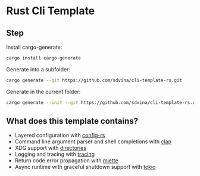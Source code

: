 # Rust Cli Template

## Step

Install cargo-generate:

```bash
cargo install cargo-generate
```

Generate into a subfolder:

```bash
cargo generate --git https://github.com/sdvina/cli-template-rs.git
```

Generate in the current folder:

```bash
cargo generate --init --git https://github.com/sdvina/cli-template-rs.git
```

## What does this template contains?

- Layered configuration with [config-rs](https://github.com/mehcode/config-rs)
- Command line argument parser and shell completions with [clap](https://github.com/clap-rs/clap)
- XDG support with [directories](https://github.com/dirs-dev/directories-rs)
- Logging and tracing with [tracing](https://github.com/tokio-rs/tracing)
- Return code error propagation with [miette](https://github.com/zkat/miette)
- Async runtime with graceful shutdown support with [tokio](https://github.com/tokio-rs/tokio)
